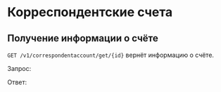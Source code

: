 # Корреспондентские счета

## Получение информации о счёте

`GET /v1/correspondentaccount/get/{id}` вернёт информацию о счёте.

Запрос:

Ответ: